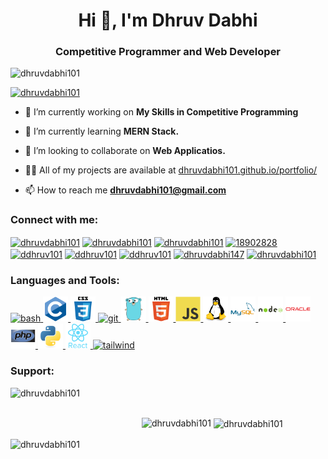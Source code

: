 <h1 align="center">Hi 👋, I'm Dhruv Dabhi</h1>
<h3 align="center">Competitive Programmer and Web Developer</h3>

<p align="left"> <img src="https://komarev.com/ghpvc/?username=dhruvdabhi101&label=Profile%20views&color=0e75b6&style=flat" alt="dhruvdabhi101" /> </p>

<p align="left"> <a href="https://twitter.com/dhruvdabhi101" target="blank"><img src="https://img.shields.io/twitter/follow/dhruvdabhi101?logo=twitter&style=for-the-badge" alt="dhruvdabhi101" /></a> </p>

- 🔭 I’m currently working on **My Skills in Competitive Programming**

- 🌱 I’m currently learning **MERN Stack.**

- 👯 I’m looking to collaborate on **Web Applicatios.**

- 👨‍💻 All of my projects are available at [dhruvdabhi101.github.io/portfolio/](https://dhruvdabhi101.github.io/portfolio/)

- 📫 How to reach me **dhruvdabhi101@gmail.com**

<h3 align="left">Connect with me:</h3>
<p align="left">
<a href="https://dev.to/dhruvdabhi101" target="blank"><img align="center" src="https://raw.githubusercontent.com/rahuldkjain/github-profile-readme-generator/master/src/images/icons/Social/devto.svg" alt="dhruvdabhi101" height="30" width="40" /></a>
<a href="https://twitter.com/dhruvdabhi101" target="blank"><img align="center" src="https://raw.githubusercontent.com/rahuldkjain/github-profile-readme-generator/master/src/images/icons/Social/twitter.svg" alt="dhruvdabhi101" height="30" width="40" /></a>
<a href="https://linkedin.com/in/dhruvdabhi101" target="blank"><img align="center" src="https://raw.githubusercontent.com/rahuldkjain/github-profile-readme-generator/master/src/images/icons/Social/linked-in-alt.svg" alt="dhruvdabhi101" height="30" width="40" /></a>
<a href="https://stackoverflow.com/users/18902828" target="blank"><img align="center" src="https://raw.githubusercontent.com/rahuldkjain/github-profile-readme-generator/master/src/images/icons/Social/stack-overflow.svg" alt="18902828" height="30" width="40" /></a>
<a href="https://instagram.com/ddhruv101" target="blank"><img align="center" src="https://raw.githubusercontent.com/rahuldkjain/github-profile-readme-generator/master/src/images/icons/Social/instagram.svg" alt="ddhruv101" height="30" width="40" /></a>
<a href="https://www.codechef.com/users/ddhruv101" target="blank"><img align="center" src="https://cdn.jsdelivr.net/npm/simple-icons@3.1.0/icons/codechef.svg" alt="ddhruv101" height="30" width="40" /></a>
<a href="https://codeforces.com/profile/ddhruv101" target="blank"><img align="center" src="https://raw.githubusercontent.com/rahuldkjain/github-profile-readme-generator/master/src/images/icons/Social/codeforces.svg" alt="ddhruv101" height="30" width="40" /></a>
<a href="https://www.leetcode.com/dhruvdabhi147" target="blank"><img align="center" src="https://raw.githubusercontent.com/rahuldkjain/github-profile-readme-generator/master/src/images/icons/Social/leet-code.svg" alt="dhruvdabhi147" height="30" width="40" /></a>
<a href="https://auth.geeksforgeeks.org/user/dhruvdabhi101" target="blank"><img align="center" src="https://raw.githubusercontent.com/rahuldkjain/github-profile-readme-generator/master/src/images/icons/Social/geeks-for-geeks.svg" alt="dhruvdabhi101" height="30" width="40" /></a>
</p>

<h3 align="left">Languages and Tools:</h3>
<p align="left"> <a href="https://www.gnu.org/software/bash/" target="_blank" rel="noreferrer"> <img src="https://www.vectorlogo.zone/logos/gnu_bash/gnu_bash-icon.svg" alt="bash" width="40" height="40"/> </a> <a href="https://www.cprogramming.com/" target="_blank" rel="noreferrer"> <img src="https://raw.githubusercontent.com/devicons/devicon/master/icons/c/c-original.svg" alt="c" width="40" height="40"/> </a> <a href="https://www.w3schools.com/css/" target="_blank" rel="noreferrer"> <img src="https://raw.githubusercontent.com/devicons/devicon/master/icons/css3/css3-original-wordmark.svg" alt="css3" width="40" height="40"/> </a> <a href="https://git-scm.com/" target="_blank" rel="noreferrer"> <img src="https://www.vectorlogo.zone/logos/git-scm/git-scm-icon.svg" alt="git" width="40" height="40"/> </a> <a href="https://golang.org" target="_blank" rel="noreferrer"> <img src="https://raw.githubusercontent.com/devicons/devicon/master/icons/go/go-original.svg" alt="go" width="40" height="40"/> </a> <a href="https://www.w3.org/html/" target="_blank" rel="noreferrer"> <img src="https://raw.githubusercontent.com/devicons/devicon/master/icons/html5/html5-original-wordmark.svg" alt="html5" width="40" height="40"/> </a> <a href="https://developer.mozilla.org/en-US/docs/Web/JavaScript" target="_blank" rel="noreferrer"> <img src="https://raw.githubusercontent.com/devicons/devicon/master/icons/javascript/javascript-original.svg" alt="javascript" width="40" height="40"/> </a> <a href="https://www.linux.org/" target="_blank" rel="noreferrer"> <img src="https://raw.githubusercontent.com/devicons/devicon/master/icons/linux/linux-original.svg" alt="linux" width="40" height="40"/> </a> <a href="https://www.mysql.com/" target="_blank" rel="noreferrer"> <img src="https://raw.githubusercontent.com/devicons/devicon/master/icons/mysql/mysql-original-wordmark.svg" alt="mysql" width="40" height="40"/> </a> <a href="https://nodejs.org" target="_blank" rel="noreferrer"> <img src="https://raw.githubusercontent.com/devicons/devicon/master/icons/nodejs/nodejs-original-wordmark.svg" alt="nodejs" width="40" height="40"/> </a> <a href="https://www.oracle.com/" target="_blank" rel="noreferrer"> <img src="https://raw.githubusercontent.com/devicons/devicon/master/icons/oracle/oracle-original.svg" alt="oracle" width="40" height="40"/> </a> <a href="https://www.php.net" target="_blank" rel="noreferrer"> <img src="https://raw.githubusercontent.com/devicons/devicon/master/icons/php/php-original.svg" alt="php" width="40" height="40"/> </a> <a href="https://www.python.org" target="_blank" rel="noreferrer"> <img src="https://raw.githubusercontent.com/devicons/devicon/master/icons/python/python-original.svg" alt="python" width="40" height="40"/> </a> <a href="https://reactjs.org/" target="_blank" rel="noreferrer"> <img src="https://raw.githubusercontent.com/devicons/devicon/master/icons/react/react-original-wordmark.svg" alt="react" width="40" height="40"/> </a> <a href="https://tailwindcss.com/" target="_blank" rel="noreferrer"> <img src="https://www.vectorlogo.zone/logos/tailwindcss/tailwindcss-icon.svg" alt="tailwind" width="40" height="40"/> </a> </p>


<h3 align="left">Support:</h3>
<p><a href="https://ko-fi.com/dhruvdabhi101"> <img align="left" src="https://cdn.ko-fi.com/cdn/kofi3.png?v=3" height="50" width="210" alt="dhruvdabhi101" /></a></p><br><br>


<p><img align="left" src="https://github-readme-stats.vercel.app/api/top-langs?username=dhruvdabhi101&theme=dark&show_icons=true&locale=en&layout=compact" alt="dhruvdabhi101" /></p>

<p>&nbsp;<img align="center" src="https://github-readme-stats.vercel.app/api?username=dhruvdabhi101&theme=dark&show_icons=true&locale=en" alt="dhruvdabhi101" /></p>

<p><img align="center" src="https://github-readme-streak-stats.herokuapp.com/?user=dhruvdabhi101&theme=dark&" alt="dhruvdabhi101" /></p>

